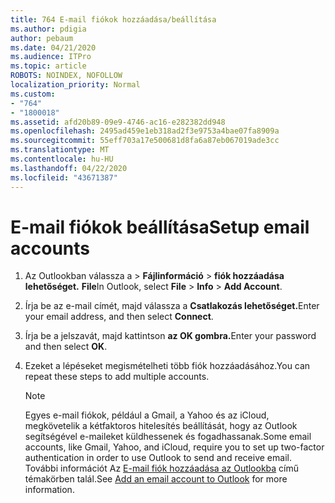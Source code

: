 ```yaml
---
title: 764 E-mail fiókok hozzáadása/beállítása
ms.author: pdigia
author: pebaum
ms.date: 04/21/2020
ms.audience: ITPro
ms.topic: article
ROBOTS: NOINDEX, NOFOLLOW
localization_priority: Normal
ms.custom:
- "764"
- "1800018"
ms.assetid: afd20b89-09e9-4746-ac16-e282382dd948
ms.openlocfilehash: 2495ad459e1eb318ad2f3e9753a4bae07fa8909a
ms.sourcegitcommit: 55eff703a17e500681d8fa6a87eb067019ade3cc
ms.translationtype: MT
ms.contentlocale: hu-HU
ms.lasthandoff: 04/22/2020
ms.locfileid: "43671387"
---
```

# <a name="setup-email-accounts"></a><span data-ttu-id="b4f09-102">E-mail fiókok beállítása</span><span class="sxs-lookup"><span data-stu-id="b4f09-102">Setup email accounts</span></span>

1. <span data-ttu-id="b4f09-103">Az Outlookban válassza a > **Fájlinformáció** > **fiók hozzáadása lehetőséget.** **File**</span><span class="sxs-lookup"><span data-stu-id="b4f09-103">In Outlook, select **File** > **Info** > **Add Account**.</span></span>

2. <span data-ttu-id="b4f09-104">Írja be az e-mail címét, majd válassza a **Csatlakozás lehetőséget.**</span><span class="sxs-lookup"><span data-stu-id="b4f09-104">Enter your email address, and then select **Connect**.</span></span>

3. <span data-ttu-id="b4f09-105">Írja be a jelszavát, majd kattintson **az OK gombra.**</span><span class="sxs-lookup"><span data-stu-id="b4f09-105">Enter your password and then select **OK**.</span></span>

4. <span data-ttu-id="b4f09-106">Ezeket a lépéseket megismételheti több fiók hozzáadásához.</span><span class="sxs-lookup"><span data-stu-id="b4f09-106">You can repeat these steps to add multiple accounts.</span></span>

    > [!NOTE]
    > <span data-ttu-id="b4f09-107">Egyes e-mail fiókok, például a Gmail, a Yahoo és az iCloud, megkövetelik a kétfaktoros hitelesítés beállítását, hogy az Outlook segítségével e-maileket küldhessenek és fogadhassanak.</span><span class="sxs-lookup"><span data-stu-id="b4f09-107">Some email accounts, like Gmail, Yahoo, and iCloud, require you to set up two-factor authentication in order to use Outlook to send and receive email.</span></span> <span data-ttu-id="b4f09-108">További információt Az [E-mail fiók hozzáadása az Outlookba](https://support.office.com/article/6e27792a-9267-4aa4-8bb6-c84ef146101b.aspx) című témakörben talál.</span><span class="sxs-lookup"><span data-stu-id="b4f09-108">See [Add an email account to Outlook](https://support.office.com/article/6e27792a-9267-4aa4-8bb6-c84ef146101b.aspx) for more information.</span></span>
  